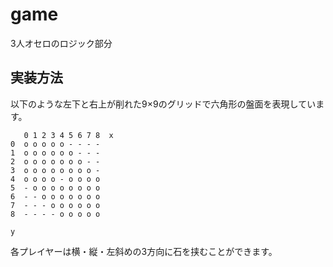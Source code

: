 # game

3人オセロのロジック部分

## 実装方法

以下のような左下と右上が削れた9×9のグリッドで六角形の盤面を表現しています。

```
   0 1 2 3 4 5 6 7 8  x
0  o o o o o - - - -
1  o o o o o o - - -
2  o o o o o o o - -
3  o o o o o o o o -
4  o o o o - o o o o
5  - o o o o o o o o
6  - - o o o o o o o
7  - - - o o o o o o
8  - - - - o o o o o

y
```

各プレイヤーは横・縦・左斜めの3方向に石を挟むことができます。
